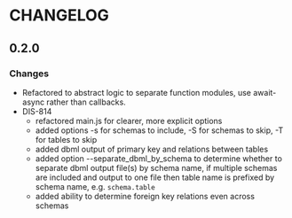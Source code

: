 # CHANGELOG

## 0.2.0

### Changes

- Refactored to abstract logic to separate function modules, use await-async rather than callbacks.
- DIS-814
  - refactored main.js for clearer, more explicit options
  - added options -s for schemas to include, -S for schemas to skip, -T for tables to skip
  - added dbml output of primary key and relations between tables
  - added option --separate_dbml_by_schema to determine whether to separate dbml output file(s) by schema name,
    if multiple schemas are included and output to one file then table name is prefixed by schema name, e.g. `schema.table`
  - added ability to determine foreign key relations even across schemas

